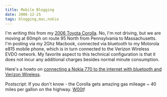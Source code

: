 ```yaml
---
title: Mobile Blogging
date: 2006-12-25
tags: blogging,mac,nokia
---
```

I'm writing this from my [2006 Toyota Corolla](http://www.neocarz.com/blog/toyota/). No, I'm not driving, but we are moving at 60mph on route 95 North from Pennsylvania to Massachusetts. I'm posting via my 2Ghz Macbook, connected via bluetooth to my Motorola e815 mobile phone, which is in turn connected to the Verizon Wireless EVDO network. My favorite aspect to this technical configuration is that it does not incur any additional charges besides normal minute consumption.

Here's a howto on <a href="http://www.docunext.com/blog/2006/04/nokia770-motorola-e815-and-verizonwireless.html">connecting a Nokia 770 to the internet with bluetooth and Verizon Wireless</a>.

Postscript: If you don't know - the Corolla gets amazing gas mileage ~ 40 miles per gallon on the highway. [W00t](http://www.docunext.com/blog/2009/11/w00t.html)!

